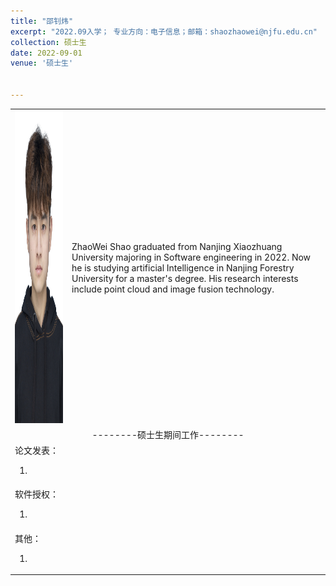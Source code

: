 ```yaml
---
title: "邵钊炜"
excerpt: "2022.09入学； 专业方向：电子信息；邮箱：shaozhaowei@njfu.edu.cn"
collection: 硕士生
date: 2022-09-01
venue: '硕士生'


---
```

<table border="0">
<tr>
  <td> <img src='/images/zhaowei.jpeg' height="500" width="408">  </td>
 <td>ZhaoWei Shao graduated from Nanjing Xiaozhuang University majoring in Software engineering in 2022. Now he is studying artificial Intelligence in Nanjing Forestry University for a master's degree. His research interests include point cloud and image fusion technology.
</td>

</tr>

<tr>
<td colspan="2" align="center">--------硕士生期间工作--------
</td>
</tr>

<tr>
<td colspan="2">论文发表：
<ol class="level_1">
<li>  </li>
</ol>
</td>
</tr>

<tr>
<td colspan="2">软件授权：
<ol class="level_1">
<li>  </li>
</ol>
</td>
</tr>

<tr>
<td colspan="2">其他：
<ol class="level_1">
<li>  </li>
</ol>
</td>
</tr>

</table>
